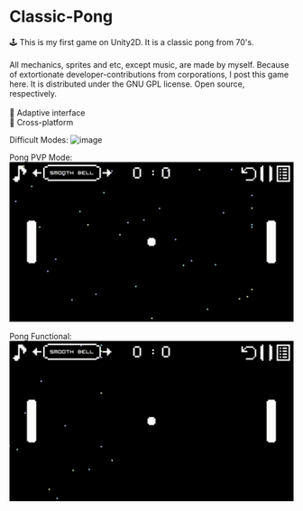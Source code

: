 # Classic-Pong
🕹 This is my first game on Unity2D. It is a classic pong from 70's. <br><br>
All mechanics, sprites and etc, except music, are made by myself. Because of extortionate developer-contributions from corporations, I post this game here. 
It is distributed under the GNU GPL license. Open source, respectively. <br><br>
📌 Adaptive interface<br>
📌 Cross-platform

Difficult Modes:
![image](https://github.com/AlferovKirill/Classic-Pong/blob/main/Classic%20Pong%20GIF/Classic-Pong-Difficult-Modes.gif)

Pong PVP Mode:
![image](https://github.com/AlferovKirill/Classic-Pong/blob/main/Classic%20Pong%20GIF/Classic-Pong-PVP.gif)

Pong Functional:
![image](https://github.com/AlferovKirill/Classic-Pong/blob/main/Classic%20Pong%20GIF/Classic-Pong-Functional.gif)
